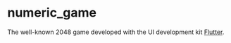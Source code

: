 # numeric_game

The well-known 2048 game developed with the UI development kit [Flutter](https://flutter.dev/).
